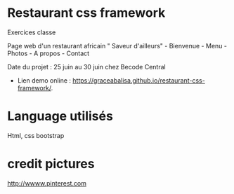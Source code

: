 # Restaurant css framework

Exercices classe

Page web d'un restaurant africain " Saveur d'ailleurs"
        - Bienvenue
        - Menu
        - Photos
        - A propos
        - Contact
        
 Date du projet : 25 juin au 30 juin chez Becode Central

- Lien demo online : https://graceabalisa.github.io/restaurant-css-framework/.
# Language utilisés

Html, css bootstrap


# credit pictures

http://wwww.pinterest.com
